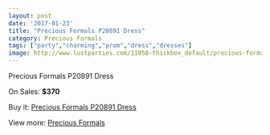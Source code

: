 ```yaml
---
layout: post
date: '2017-01-23'
title: "Precious Formals P20891 Dress"
category: Precious Formals
tags: ["party","charming","prom","dress","dresses"]
image: http://www.lustparties.com/11058-thickbox_default/precious-formals-p20891-dress.jpg
---
```

Precious Formals P20891 Dress

On Sales: **$370**
<a href="https://www.lustparties.com/en/precious-formals/3924-precious-formals-p20891-dress.html"><amp-img layout="responsive" width="600" height="600" src="//www.lustparties.com/11058-thickbox_default/precious-formals-p20891-dress.jpg" alt="Precious Formals P20891 Dress 0" /></a>
<a href="https://www.lustparties.com/en/precious-formals/3924-precious-formals-p20891-dress.html"><amp-img layout="responsive" width="600" height="600" src="//www.lustparties.com/11059-thickbox_default/precious-formals-p20891-dress.jpg" alt="Precious Formals P20891 Dress 1" /></a>

Buy it: [Precious Formals P20891 Dress](https://www.lustparties.com/en/precious-formals/3924-precious-formals-p20891-dress.html "Precious Formals P20891 Dress")

View more: [Precious Formals](https://www.lustparties.com/en/18-precious-formals "Precious Formals")